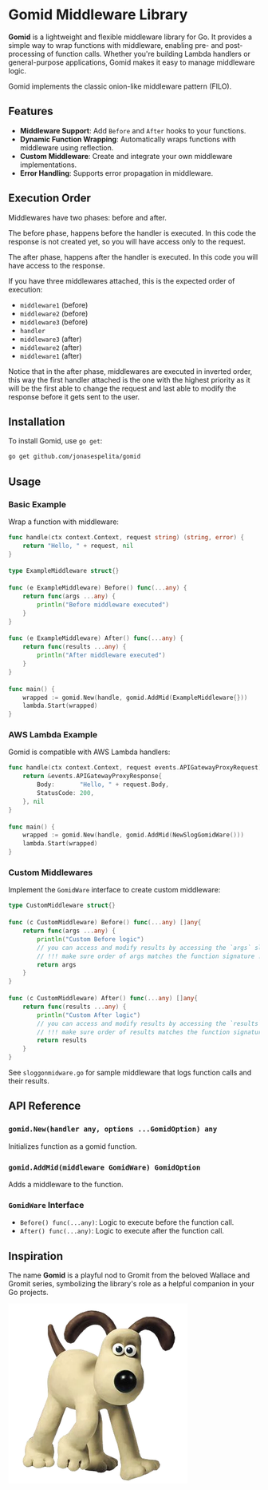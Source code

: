 # Gomid Middleware Library

**Gomid** is a lightweight and flexible middleware library for Go.
It provides a simple way to wrap functions with middleware, enabling pre- and post-processing of function calls.
Whether you're building Lambda handlers or general-purpose applications, Gomid makes it easy to manage middleware logic.

Gomid implements the classic onion-like middleware pattern (FILO).

## Features

- **Middleware Support**: Add `Before` and `After` hooks to your functions.
- **Dynamic Function Wrapping**: Automatically wraps functions with middleware using reflection.
- **Custom Middleware**: Create and integrate your own middleware implementations.
- **Error Handling**: Supports error propagation in middleware.

## Execution Order

Middlewares have two phases: before and after.

The before phase, happens before the handler is executed. In this code the response is not created yet, so you will have access only to the request.

The after phase, happens after the handler is executed. In this code you will have access to the response.

If you have three middlewares attached, this is the expected order of execution:

- `middleware1` (before)
- `middleware2` (before)
- `middleware3` (before)
- `handler`
- `middleware3` (after)
- `middleware2` (after)
- `middleware1` (after)

Notice that in the after phase, middlewares are executed in inverted order, this way the first handler attached is the one with the highest priority as it will be the first able to change the request and last able to modify the response before it gets sent to the user.

## Installation

To install Gomid, use `go get`:

```bash
go get github.com/jonasespelita/gomid
```

## Usage

### Basic Example

Wrap a function with middleware:

```go
func handle(ctx context.Context, request string) (string, error) {
	return "Hello, " + request, nil
}

type ExampleMiddleware struct{}

func (e ExampleMiddleware) Before() func(...any) {
	return func(args ...any) {
		println("Before middleware executed")
	}
}

func (e ExampleMiddleware) After() func(...any) {
	return func(results ...any) {
		println("After middleware executed")
	}
}

func main() {
	wrapped := gomid.New(handle, gomid.AddMid(ExampleMiddleware{}))
	lambda.Start(wrapped)
}
```

### AWS Lambda Example

Gomid is compatible with AWS Lambda handlers:

```go
func handle(ctx context.Context, request events.APIGatewayProxyRequest) (*events.APIGatewayProxyResponse, error) {
	return &events.APIGatewayProxyResponse{
		Body:       "Hello, " + request.Body,
		StatusCode: 200,
	}, nil
}

func main() {
    wrapped := gomid.New(handle, gomid.AddMid(NewSlogGomidWare()))
    lambda.Start(wrapped)
}
```

### Custom Middlewares

Implement the `GomidWare` interface to create custom middleware:

```go
type CustomMiddleware struct{}

func (c CustomMiddleware) Before() func(...any) []any{
	return func(args ...any) {
		println("Custom Before logic")
		// you can access and modify results by accessing the `args` slice and returning it
		// !!! make sure order of args matches the function signature !!!
		return args
	}
}

func (c CustomMiddleware) After() func(...any) []any{
	return func(results ...any) {
		println("Custom After logic")
		// you can access and modify results by accessing the `results` slice and returning it
		// !!! make sure order of results matches the function signature !!!
		return results
	}
}
```

See `sloggonmidware.go` for sample middleware that logs function calls and their results.

## API Reference

### `gomid.New(handler any, options ...GomidOption) any`

Initializes function as a gomid function.

### `gomid.AddMid(middleware GomidWare) GomidOption`

Adds a middleware to the function.

### `GomidWare` Interface

- `Before() func(...any)`: Logic to execute before the function call.
- `After() func(...any)`: Logic to execute after the function call.

## Inspiration

The name **Gomid** is a playful nod to Gromit from the beloved Wallace and Gromit series, symbolizing the library's role as a helpful companion in your Go projects.

![gromit.png](gromit.png)